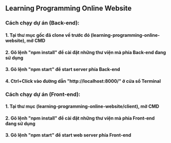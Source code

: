 ## Learning Programming Online Website

### Cách chạy dự án (Back-end):

#### 1. Tại thư mục gốc đã clone về trước đó (learning-programming-online-website), mở CMD

#### 2. Gõ lệnh "npm install" để cài đặt những thư viện mà phía Back-end đang sử dụng

#### 3. Gõ lệnh "npm start" để start server phía Back-end

#### 4. Ctrl+Click vào đường dẫn "http://localhost:8000/" ở cửa sổ Terminal

### Cách chạy dự án (Front-end):

#### 1. Tại thư mục (learning-programming-online-website/client), mở CMD

#### 2. Gõ lệnh "npm install" để cài đặt những thư viện mà phía Front-end đang sử dụng

#### 3. Gõ lệnh "npm start" để start web server phía Front-end
